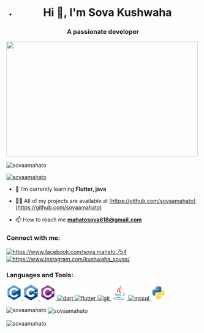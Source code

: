 - <h1 align="center">Hi 👋, I'm Sova Kushwaha</h1>
<h3 align="center">A passionate developer</h3>

<img src="https://media.tenor.com/PP9v7VIs6R4AAAAd/scaler-create-impact.gif" align="center" class="coding" height=300px width=500px>


<p align="left"> <img src="https://komarev.com/ghpvc/?username=sovaamahato&label=Profile%20views&color=0e75b6&style=flat" alt="sovaamahato" /> </p>

<p align="left"> <a href="https://github.com/ryo-ma/github-profile-trophy"><img src="https://github-profile-trophy.vercel.app/?username=sovaamahato" alt="sovaamahato" /></a> </p>

- 🌱 I’m currently learning **Flutter, java**

- 👨‍💻 All of my projects are available at [https://github.com/sovaamahato](https://github.com/sovaamahato)

- 📫 How to reach me **mahatosova618@gmail.com**

<h3 align="left">Connect with me:</h3>
<p align="left">
<a href="https://fb.com/https://www.facebook.com/sova.mahato.754" target="blank"><img align="center" src="https://raw.githubusercontent.com/rahuldkjain/github-profile-readme-generator/master/src/images/icons/Social/facebook.svg" alt="https://www.facebook.com/sova.mahato.754" height="30" width="40" /></a>
<a href="https://instagram.com/https://www.instagram.com/kushwaha_sovaa/" target="blank"><img align="center" src="https://raw.githubusercontent.com/rahuldkjain/github-profile-readme-generator/master/src/images/icons/Social/instagram.svg" alt="https://www.instagram.com/kushwaha_sovaa/" height="30" width="40" /></a>
</p>

<h3 align="left">Languages and Tools:</h3>
<p align="left"> <a href="https://www.cprogramming.com/" target="_blank" rel="noreferrer"> <img src="https://raw.githubusercontent.com/devicons/devicon/master/icons/c/c-original.svg" alt="c" width="40" height="40"/> </a> <a href="https://www.w3schools.com/cpp/" target="_blank" rel="noreferrer"> <img src="https://raw.githubusercontent.com/devicons/devicon/master/icons/cplusplus/cplusplus-original.svg" alt="cplusplus" width="40" height="40"/> </a> <a href="https://www.w3schools.com/cs/" target="_blank" rel="noreferrer"> <img src="https://raw.githubusercontent.com/devicons/devicon/master/icons/csharp/csharp-original.svg" alt="csharp" width="40" height="40"/> </a> <a href="https://dart.dev" target="_blank" rel="noreferrer"> <img src="https://www.vectorlogo.zone/logos/dartlang/dartlang-icon.svg" alt="dart" width="40" height="40"/> </a> <a href="https://flutter.dev" target="_blank" rel="noreferrer"> <img src="https://www.vectorlogo.zone/logos/flutterio/flutterio-icon.svg" alt="flutter" width="40" height="40"/> </a> <a href="https://git-scm.com/" target="_blank" rel="noreferrer"> <img src="https://www.vectorlogo.zone/logos/git-scm/git-scm-icon.svg" alt="git" width="40" height="40"/> </a> <a href="https://www.java.com" target="_blank" rel="noreferrer"> <img src="https://raw.githubusercontent.com/devicons/devicon/master/icons/java/java-original.svg" alt="java" width="40" height="40"/> </a> <a href="https://www.microsoft.com/en-us/sql-server" target="_blank" rel="noreferrer"> <img src="https://www.svgrepo.com/show/303229/microsoft-sql-server-logo.svg" alt="mssql" width="40" height="40"/> </a> <a href="https://www.python.org" target="_blank" rel="noreferrer"> <img src="https://raw.githubusercontent.com/devicons/devicon/master/icons/python/python-original.svg" alt="python" width="40" height="40"/> </a> </p>

<p><img align="left" src="https://github-readme-stats.vercel.app/api/top-langs?username=sovaamahato&show_icons=true&locale=en&layout=compact" alt="sovaamahato" /></p>

<p>&nbsp;<img align="center" src="https://github-readme-stats.vercel.app/api?username=sovaamahato&show_icons=true&locale=en" alt="sovaamahato" /></p>

<p><img align="center" src="https://github-readme-streak-stats.herokuapp.com/?user=sovaamahato&" alt="sovaamahato" /></p>
